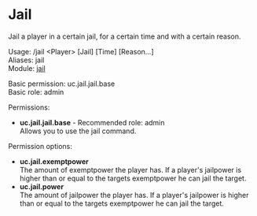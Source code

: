 Jail
====
Jail a player in a certain jail, for a certain time and with a certain reason.

Usage: /jail \<Player\> \[Jail\] \[Time\] \[Reason…\]<br>
Aliases: jail<br>
Module: [jail](../modules/jail.md)<br>

Basic permission: uc.jail.jail.base<br>
Basic role: admin<br>

Permissions: <br>
* **uc.jail.jail.base** - Recommended role: admin<br>Allows you to use the jail command.

Permission options: <br>
* **uc.jail.exemptpower**<br>The amount of exemptpower the player has. If a player's jailpower is higher than or equal to the targets exemptpower he can jail the target.
* **uc.jail.power**<br>The amount of jailpower the player has. If a player's jailpower is higher than or equal to the targets exemptpower he can jail the target.
